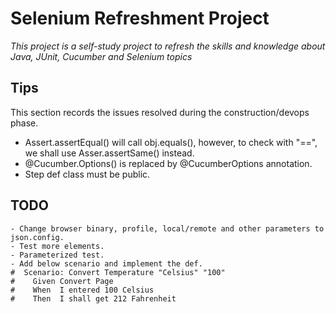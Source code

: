 # Selenium Refreshment Project

*This project is a self-study project to refresh the skills and knowledge about Java, JUnit, Cucumber and Selenium topics*



## Tips
This section records the issues resolved during the construction/devops phase.

- Assert.assertEqual() will call obj.equals(), however, to check with "==", we shall use Asser.assertSame() instead.
- @Cucumber.Options() is replaced by @CucumberOptions annotation.
- Step def class must be public.

## TODO
```
- Change browser binary, profile, local/remote and other parameters to json.config.
- Test more elements.
- Parameterized test. 
- Add below scenario and implement the def.
#  Scenario: Convert Temperature "Celsius" "100"
#    Given Convert Page
#    When  I entered 100 Celsius
#    Then  I shall get 212 Fahrenheit
```